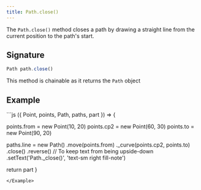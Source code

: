 ```yaml
---
title: Path.close()
---
```


The `Path.close()` method closes a path by drawing a straight line from the current position to the path's start.

## Signature

```js
Path path.close()
```

<Tip compact>This method is chainable as it returns the `Path` object</Tip>

## Example

<Example caption="Example of the Path.close() method">
```js
({ Point, points, Path, paths, part }) => {

  points.from = new Point(10, 20)
  points.cp2 = new Point(60, 30)
  points.to = new Point(90, 20)

  paths.line = new Path()
    .move(points.from)
    ._curve(points.cp2, points.to)
    .close()
    .reverse() // To keep text from being upside-down
    .setText('Path._close()', 'text-sm right fill-note')

  return part
}
```
</Example>
